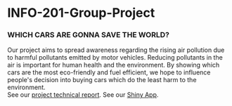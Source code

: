 # INFO-201-Group-Project

### WHICH CARS ARE GONNA SAVE THE WORLD?

Our project aims to spread awareness regarding the rising air pollution due to harmful pollutants emitted by motor vehicles. Reducing pollutants in the air is important for human health and the environment. By showing which cars are the most eco-friendly and fuel efficient, we hope to influence people's decision into buying cars which do the least harm to the environment.  
See our [project technical report](https://github.com/BrianDarmitzel/INFO-201-Group-Project/wiki/INFO-201-GROUP-PROJECT-TECHNICAL-REPORT).
See our [Shiny App](https://green-cars-research-project.shinyapps.io/INFO-201-Group-Project/).
